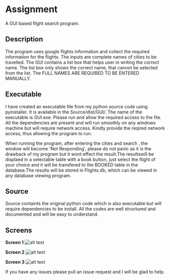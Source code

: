 Assignment
======================
A GUI based flight search program.

## Description
The program uses google flights information and collect the required information for the flights. The inputs are complete names of cities
to be travelled. The GUI contains a list box that helps user in writing the correct name. The list box only shows the correct name,
that cannot be selected from the list. The FULL NAMES ARE REQUIRED TO BE ENTERED MANUALLY.



## Executable
I have created an executable file from my python source code using pyinstaller. It is available in the Source/dist/GUI/.
The name of the executable is GUI.exe. Please run and allow the required access to the file.
All the dependencies are present and will run smoothly on any windows machine but will require network access. Kindly provide
the reqired network access, thus allowing the program to run.

When running the program, after entering the cities and search , the window will become 'Not Responding', please do not panic as it is the
drawback of my program but it wont effect the result.The resultswill be displaed in a selectable table with a book button, just select 
the flight of your choice and it will be transfered to the BOOKED table in the database.The results will be stored in Flights.db, which can 
be viewed in any database viewing program.

## Source
Source containts the original python code which is also executable but will require dependencies to be install. All the codes are 
well structured and documented and will be easy to understand.

## Screens

**Screen 1**
   ![alt text](https://github.com/mohitkhare582/OneDirect/blob/master/Screen1.png)

**Screen 2**
   ![alt text](https://github.com/mohitkhare582/OneDirect/blob/master/Screen2.png)

**Screen 3**
   ![alt text](https://github.com/mohitkhare582/OneDirect/blob/master/Screen3.png)


If you have any issues please pull an issue request and I will be glad to help.
